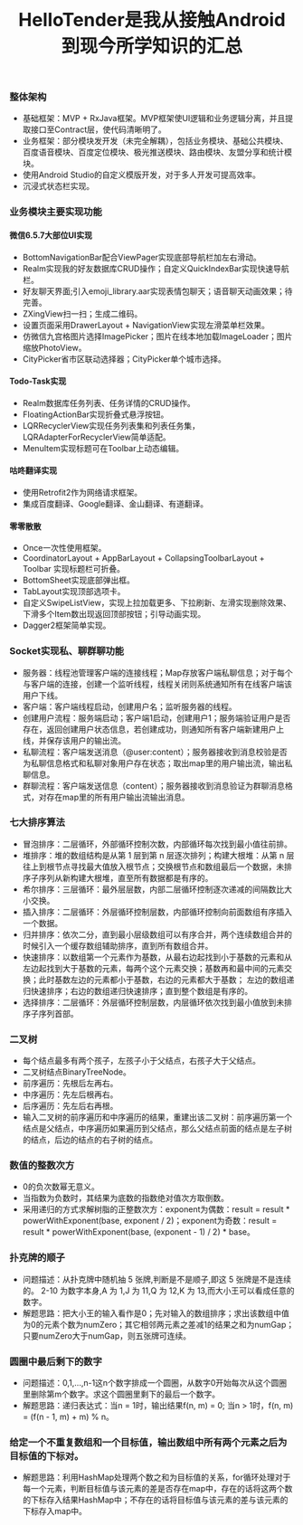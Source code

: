 <h1 align="center">
  <center><font size="6">HelloTender是我从接触Android到现今所学知识的汇总</font></center>
	<br/>
</h1>



### 整体架构
- 基础框架：MVP + RxJava框架。MVP框架使UI逻辑和业务逻辑分离，并且提取接口至Contract层，使代码清晰明了。
- 业务框架：部分模块发开发（未完全解耦），包括业务模块、基础公共模块、百度语音模块、百度定位模块、极光推送模块、路由模块、友盟分享和统计模块。
- 使用Android Studio的自定义模版开发，对于多人开发可提高效率。
- 沉浸式状态栏实现。

### 业务模块主要实现功能
#### 微信6.5.7大部位UI实现
- BottomNavigationBar配合ViewPager实现底部导航栏加左右滑动。
- Realm实现我的好友数据库CRUD操作；自定义QuickIndexBar实现快速导航栏。
- 好友聊天界面;引入emoji_library.aar实现表情包聊天；语音聊天动画效果；待完善。
- ZXingView扫一扫；生成二维码。
- 设置页面采用DrawerLayout + NavigationView实现左滑菜单栏效果。
- 仿微信九宫格图片选择ImagePicker；图片在线本地加载ImageLoader；图片缩放PhotoView。
- CityPicker省市区联动选择器；CityPicker单个城市选择。
#### Todo-Task实现
- Realm数据库任务列表、任务详情的CRUD操作。
- FloatingActionBar实现折叠式悬浮按钮。
- LQRRecyclerView实现任务列表集和列表任务集，LQRAdapterForRecyclerView简单适配。
- MenuItem实现标题可在Toolbar上动态编辑。
#### 咕咚翻译实现
- 使用Retrofit2作为网络请求框架。
- 集成百度翻译、Google翻译、金山翻译、有道翻译。
#### 零零散散
- Once一次性使用框架。
- CoordinatorLayout + AppBarLayout + CollapsingToolbarLayout + Toolbar 实现标题栏可折叠。
- BottomSheet实现底部弹出框。
- TabLayout实现顶部选项卡。
- 自定义SwipeListView，实现上拉加载更多、下拉刷新、左滑实现删除效果、下滑多个Item数出现返回顶部按钮；引导动画实现。
- Dagger2框架简单实现。

### Socket实现私、聊群聊功能
- 服务器：线程池管理客户端的连接线程；Map存放客户端私聊信息；对于每个与客户端的连接，创建一个监听线程，线程关闭则系统通知所有在线客户端该用户下线。
- 客户端：客户端线程启动，创建用户名；监听服务器的线程。
- 创建用户流程：服务端启动；客户端1启动，创建用户1；服务端验证用户是否存在，返回创建用户状态信息，若创建成功，则通知所有客户端新建用户上线，并保存该用户的输出流。
- 私聊流程：客户端发送消息（@user:content）；服务器接收到消息校验是否为私聊信息格式和私聊对象用户存在状态；取出map里的用户输出流，输出私聊信息。
- 群聊流程：客户端发送信息（content）；服务器接收到消息验证为群聊消息格式，对存在map里的所有用户输出流输出消息。

### 七大排序算法
- 冒泡排序：二层循环，外部循环控制次数，内部循环每次找到最小值往前排。
- 堆排序：堆的数组结构是从第 1 层到第 n 层逐次排列；构建大根堆：从第 n 层往上到根节点寻找最大值放入根节点；交换根节点和数组最后一个数据，未排序子序列从新构建大根堆，直至所有数据都是有序的。
- 希尔排序：三层循环：最外层层数，内部二层循环控制逐次递减的间隔数比大小交换。
- 插入排序：二层循环：外层循环控制层数，内部循环控制向前面数组有序插入一个数据。
- 归并排序：依次二分，直到最小层级数组可以有序合并，两个连续数组合并的时候引入一个缓存数组辅助排序，直到所有数组合并。
- 快速排序：以数组第一个元素作为基数，从最右边起找到小于基数的元素和从左边起找到大于基数的元素，每两个这个元素交换；基数再和最中间的元素交换；此时基数左边的元素都小于基数，右边的元素都大于基数； 左边的数组递归快速排序；右边的数组递归快速排序；直到整个数组是有序的。
- 选择排序：二层循环：外层循环控制层数，内层循环依次找到最小值放到未排序子序列首部。

### 二叉树
- 每个结点最多有两个孩子，左孩子小于父结点，右孩子大于父结点。
- 二叉树结点BinaryTreeNode。
- 前序遍历：先根后左再右。
- 中序遍历：先左后根再右。
- 后序遍历：先左后右再根。
- 输入二叉树的前序遍历和中序遍历的结果，重建出该二叉树：前序遍历第一个结点是父结点，中序遍历如果遍历到父结点，那么父结点前面的结点是左子树的结点，后边的结点的右子树的结点。

### 数值的整数次方
- 0的负次数幂无意义。
- 当指数为负数时，其结果为底数的指数绝对值次方取倒数。
- 采用递归的方式求解树脂的正整数次方：exponent为偶数：result = result * powerWithExponent(base, exponent / 2)；exponent为奇数：result = result * powerWithExponent(base, (exponent - 1) / 2) * base。

### 扑克牌的顺子
- 问题描述：从扑克牌中随机抽 5 张牌,判断是不是顺子,即这 5 张牌是不是连续的。 2-10 为数字本身,A 为 1,J 为 11,Q 为 12,K 为 13,而大小王可以看成任意的数字。
- 解题思路：把大小王的输入看作是0；先对输入的数组排序；求出该数组中值为0的元素个数为numZero；其它相邻两元素之差减1的结果之和为numGap；只要numZero大于numGap，则五张牌可连续。

### 圆圈中最后剩下的数字
- 问题描述：0,1,...,n-1这n个数字排成一个圆圈，从数字0开始每次从这个圆圈里删除第m个数字。求这个圆圈里剩下的最后一个数字。
- 解题思路：递归表达式：当n = 1时，输出结果f(n, m) = 0; 当n > 1时，f(n, m) = (f(n - 1, m) + m) % n。

### 给定一个不重复数组和一个目标值，输出数组中所有两个元素之后为目标值的下标对。
- 解题思路：利用HashMap处理两个数之和为目标值的关系，for循环处理对于每一个元素，判断目标值与该元素的差是否存在map中，存在的话将这两个数的下标存入结果HashMap中；不存在的话将目标值与该元素的差与该元素的下标存入map中。